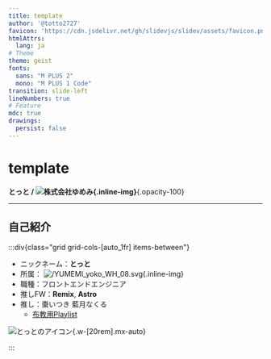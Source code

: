 ```yaml
---
title: template
author: '@totto2727'
favicon: 'https://cdn.jsdelivr.net/gh/slidevjs/slidev/assets/favicon.png'
htmlAttrs:
  lang: ja
# Theme
theme: geist
fonts:
  sans: "M PLUS 2"
  mono: "M PLUS 1 Code"
transition: slide-left
lineNumbers: true
# Feature
mdc: true
drawings:
  persist: false
---
```


# template

**とっと / ![株式会社ゆめみ](/YUMEMI_yoko_WH_08.svg){.inline-img}**{.opacity-100}

---

## 自己紹介

:::div{class="grid grid-cols-[auto_1fr] items-between"}

- ニックネーム：**とっと**
- 所属： ![/YUMEMI_yoko_WH_08.svg](/YUMEMI_yoko_WH_08.svg){.inline-img}
- 職種：フロントエンドエンジニア
- 推しFW：**Remix**, **Astro**
- 推し：<tamu>棗いつき</tamu> <nakutya>藍月なくる</nakutya>
  - [布教用Playlist](https://music.youtube.com/playlist?list=PLou8tAEUf2ouel_LDAvj5fMi6Kzb2EYfM&si=yBpASHEsVbyDM-UM)

![とっとのアイコン](https://blogger.googleusercontent.com/img/b/R29vZ2xl/AVvXsEj8jkLUdX62rBSF0DpJbWNxeUnEqmwHsy-L0FYI_DfF7Hbv8i74385AGc5wY57nVD8LKVjh_RC1FapEinm4tcGdr5SAtjxTNAb2oPMT8fF-TjDtreQIF5zLX8PyqSsR8SSmN7qdGMvartw/s800/character_program_shutdown.png){.w-[20rem].mx-auto}

:::
